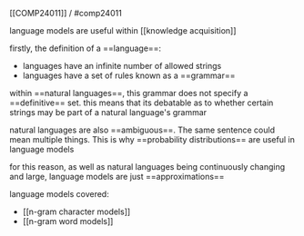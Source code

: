[[COMP24011]] / #comp24011 

language models are useful within [[knowledge acquisition]]

firstly, the definition of a ==language==:
- languages have an infinite number of allowed strings
- languages have a set of rules known as a ==grammar==

within ==natural languages==, this grammar does not specify a ==definitive== set. this means that its debatable as to whether certain strings may be part of a natural language's grammar

natural languages are also ==ambiguous==. The same sentence could mean multiple things. This is why ==probability distributions== are useful in language models

for this reason, as well as natural languages being continuously changing and large, language models are just ==approximations==

language models covered:
- [[n-gram character models]]
- [[n-gram word models]]